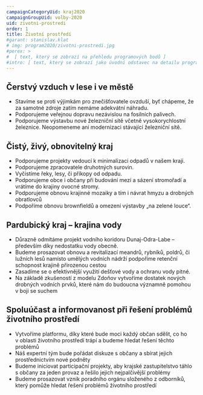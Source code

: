 ```yaml
---
campaignCategoryUid: kraj2020
campaignGroupUid: volby-2020
uid: zivotni-prostredi 
order: 1
title: Životní prostředí
#garant: stanislav.klat 
# img: program2020/zivotni-prostredi.jpg
#perex: >
#  [ text, který se zobrazí na přehledu programových bodů ]
#intro: [ text, který se zobrazí jako úvodní odstavec na detailu programového bodu ]
---
```

## Čerstvý vzduch v lese i ve městě
- Stavíme se proti výjimkám pro znečišťovatele ovzduší, byť chápeme, že za samotné zdroje zatím nemáme adekvátní náhradu.
- Podporujeme veřejnou dopravu nezávislou na fosilních palivech.
- Podporujeme výstavbu nové železniční sítě včetně vysokorychlostní železnice. Neopomeneme ani modernizaci stávající železniční sítě. 

## Čistý, živý, obnovitelný kraj
- Podporujeme projekty vedoucí k minimalizaci odpadů v našem kraji.
- Podporujeme zpracovatele druhotných surovin.
- Vyčistíme řeky, lesy, či příkopy od odpadu. 
- Podporujeme obce i občany při budování mezí a sázení stromořadí a vrátíme do krajiny ovocné stromy.
- Podporujeme obnovu krajinné mozaiky a tím i návrat hmyzu a drobných obratlovců
- Podpoříme obnovu brownfieldů a omezení výstavby „na zelené louce“.

## Pardubický kraj – krajina vody
- Důrazně odmítáme projekt vodního koridoru Dunaj-Odra-Labe – především díky nedostatku vody obecně.
- Budeme prosazovat obnovu a revitalizací meandrů, rybníků, poldrů, či lužních lesů namísto umělých vodních nádrží podpoříme retenční schopnost krajině přirozenou cestou
- Zasadíme se o efektivnější využití dešťové vody a ochranu vody pitné.
- Na základě zkušeností z modelu Zdoňov vytvoříme dostatek nových drobných vodních prvků, které nám do budoucna významně pomohou v boji se suchem 

## Spoluúčast a informovanost při řešení problémů životního prostředí
- Vytvoříme platformu, díky které bude moci každý občan sdělit, co ho v oblasti životního prostředí trápí a budeme hledat řešení těchto problémů 
- Náš expertní tým bude pořádat diskuze s občany a sbírat jejich prostřednictvím nové podněty
- Budeme iniciovat participační projekty, aby krajské zastupitelstvo táhlo s občany za jeden provaz a řešilo jejich nejpalčivější problémy
- Budeme prosazovat vznik poradního orgánu složeného z odborníků, který pomůže hledat řešení problémů životního prostředí

